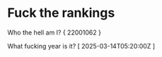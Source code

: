 # Fuck the rankings

Who the hell am I?
{ 22001062 }

What fucking year is it?
[ 2025-03-14T05:20:00Z ]
